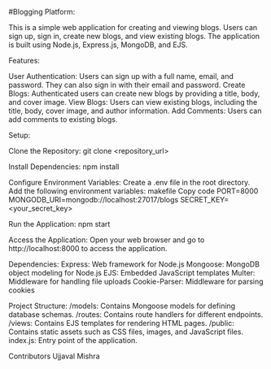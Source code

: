 #Blogging Platform:

This is a simple web application for creating and viewing blogs. Users can sign up, sign in, create new blogs, and view existing blogs. The application is built using Node.js, Express.js, MongoDB, and EJS.

Features:

User Authentication: Users can sign up with a full name, email, and password. They can also sign in with their email and password.
Create Blogs: Authenticated users can create new blogs by providing a title, body, and cover image.
View Blogs: Users can view existing blogs, including the title, body, cover image, and author information.
Add Comments: Users can add comments to existing blogs.

Setup:

Clone the Repository:
git clone <repository_url>

Install Dependencies:
npm install

Configure Environment Variables:
Create a .env file in the root directory.
Add the following environment variables:
makefile
Copy code
PORT=8000
MONGODB_URI=mongodb://localhost:27017/blogs
SECRET_KEY=<your_secret_key>

Run the Application:
npm start

Access the Application:
Open your web browser and go to http://localhost:8000 to access the application.

Dependencies:
Express: Web framework for Node.js
Mongoose: MongoDB object modeling for Node.js
EJS: Embedded JavaScript templates
Multer: Middleware for handling file uploads
Cookie-Parser: Middleware for parsing cookies

Project Structure:
/models: Contains Mongoose models for defining database schemas.
/routes: Contains route handlers for different endpoints.
/views: Contains EJS templates for rendering HTML pages.
/public: Contains static assets such as CSS files, images, and JavaScript files.
index.js: Entry point of the application.

Contributors
Ujjaval Mishra

